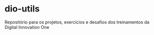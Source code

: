 # dio-utils
Repositório para os projetos, exercícios e desafios dos treinamentos da Digital Innovation One
